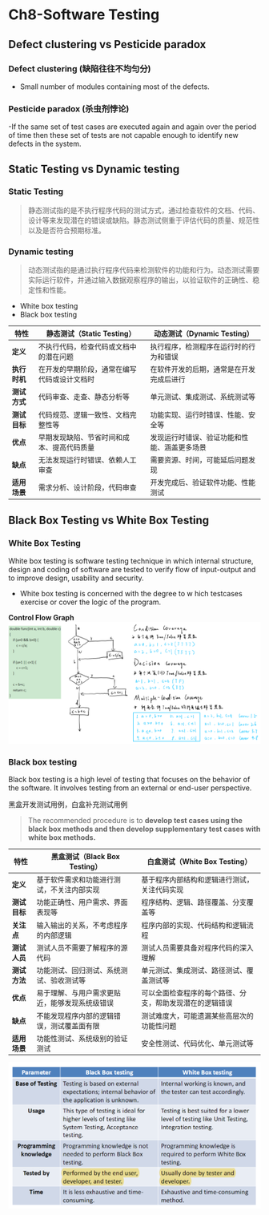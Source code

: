 # Ch8-Software Testing
## Defect clustering vs Pesticide paradox
### Defect clustering (缺陷往往不均匀分)
- Small number of modules containing most of the defects.
### Pesticide paradox (杀虫剂悖论)
-If the same set of test cases are executed again and again over the period of time then these set of tests are not capable enough to identify new defects in the system.

## Static Testing vs Dynamic testing
### Static Testing
>静态测试指的是不执行程序代码的测试方式，通过检查软件的文档、代码、设计等来发现潜在的错误或缺陷。静态测试侧重于评估代码的质量、规范性以及是否符合预期标准。
### Dynamic testing
>动态测试指的是通过执行程序代码来检测软件的功能和行为。动态测试需要实际运行软件，并通过输入数据观察程序的输出，以验证软件的正确性、稳定性和性能。

- White box testing
- Black box testing

| **特性**            | **静态测试（Static Testing）**                   | **动态测试（Dynamic Testing）**                   |
|---------------------|-----------------------------------------------|------------------------------------------------|
| **定义**            | 不执行代码，检查代码或文档中的潜在问题         | 执行程序，检测程序在运行时的行为和错误         |
| **执行时机**        | 在开发的早期阶段，通常在编写代码或设计文档时  | 在软件开发的后期，通常是在开发完成后进行      |
| **测试方式**        | 代码审查、走查、静态分析等                    | 单元测试、集成测试、系统测试等                 |
| **测试目标**        | 代码规范、逻辑一致性、文档完整性等            | 功能实现、运行时错误、性能、安全等              |
| **优点**            | 早期发现缺陷、节省时间和成本、提高代码质量    | 发现运行时错误、验证功能和性能、涵盖更多场景   |
| **缺点**            | 无法发现运行时错误、依赖人工审查              | 需要资源、时间，可能延后问题发现              |
| **适用场景**        | 需求分析、设计阶段，代码审查                 | 开发完成后、验证软件功能、性能测试            |

## Black Box Testing vs White Box Testing
### White Box Testing
White box testing is software testing technique in which internal structure, design and coding of software are tested to verify flow of input-output and to improve design, usability and security.
- White box testing is concerned with the degree to w hich testcases exercise or cover the logic of the program.

**Control Flow Graph**
![alt text](./Pic/image.png)

### Black box testing
Black box testing is a high level of testing that focuses on the behavior of the software. It involves testing from an external or end-user perspective.

黑盒开发测试用例，白盒补充测试用例
>The recommended procedure is to **develop test cases using the black box methods and then develop supplementary test cases with white box methods.**

| **特性**            | **黑盒测试（Black Box Testing）**                | **白盒测试（White Box Testing）**                |
|---------------------|-----------------------------------------------|------------------------------------------------|
| **定义**            | 基于软件需求和功能进行测试，不关注内部实现      | 基于程序内部结构和逻辑进行测试，关注代码实现   |
| **测试目标**        | 功能正确性、用户需求、界面表现等                | 程序结构、逻辑、路径覆盖、分支覆盖等            |
| **关注点**          | 输入输出的关系，不考虑程序的内部逻辑            | 程序内部的实现、代码结构和逻辑流程            |
| **测试人员**        | 测试人员不需要了解程序的源代码                  | 测试人员需要具备对程序代码的深入理解           |
| **测试方法**        | 功能测试、回归测试、系统测试、验收测试等        | 单元测试、集成测试、路径测试、覆盖测试等       |
| **优点**            | 易于理解、与用户需求更贴近，能够发现系统级错误  | 可以全面检查程序的每个路径、分支，帮助发现潜在的逻辑错误 |
| **缺点**            | 不能发现程序内部的逻辑错误，测试覆盖面有限      | 测试难度大，可能遗漏某些高层次的功能性问题     |
| **适用场景**        | 功能性测试、系统级别的验证测试                 | 安全性测试、代码优化、单元测试等               |

![](./Pic/屏幕截图%202024-12-24%20113000.png)